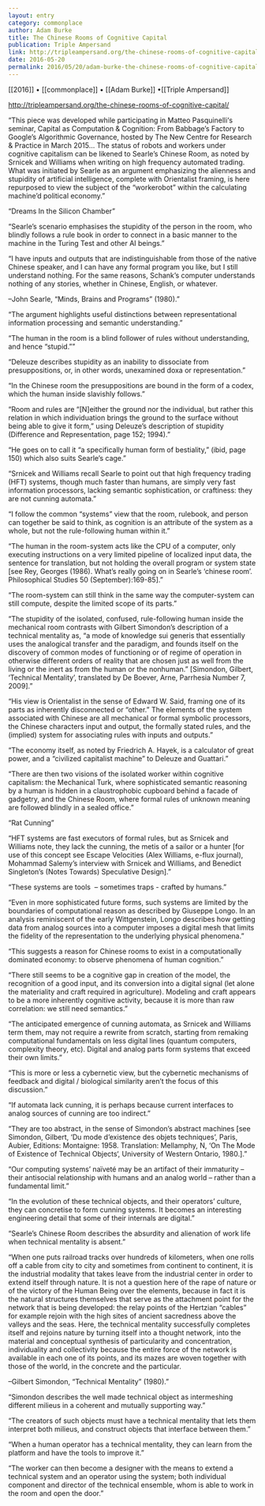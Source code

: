 ```yaml
---
layout: entry
category: commonplace
author: Adam Burke
title: The Chinese Rooms of Cognitive Capital
publication: Triple Ampersand
link: http://tripleampersand.org/the-chinese-rooms-of-cognitive-capital/
date: 2016-05-20
permalink: 2016/05/20/adam-burke-the-chinese-rooms-of-cognitive-capital
---
```


[[2016]] • [[commonplace]] • [[Adam Burke]] •[[Triple Ampersand]]

http://tripleampersand.org/the-chinese-rooms-of-cognitive-capital/

“This piece was developed while participating in Matteo Pasquinelli‘s seminar, Capital as Computation & Cognition: From Babbage’s Factory to Google’s Algorithmic Governance, hosted by The New Centre for Research & Practice in March 2015… The status of robots and workers under cognitive capitalism can be likened to Searle’s Chinese Room, as noted by Srnicek and Williams when writing on high frequency automated trading. What was initiated by Searle as an argument emphasizing the alienness and stupidity of artificial intelligence, complete with Orientalist framing, is here repurposed to view the subject of the “worker­obot” within the calculating machine’d political economy.”

“Dreams In the Silicon Chamber”

“Searle’s scenario emphasises the stupidity of the person in the room, who blindly follows a rule book in order to connect in a basic manner to the machine in the Turing Test and other AI beings.”

“I have inputs and outputs that are indistinguishable from those of the native Chinese speaker, and I can have any formal program you like, but I still understand nothing. For the same reasons, Schank’s computer understands nothing of any stories, whether in Chinese, English, or whatever. ­

–John Searle, “Minds, Brains and Programs” (1980).”

“The argument highlights useful distinctions between representational information processing and semantic understanding.”

“The human in the room is a blind follower of rules without understanding, and hence “stupid.””

“Deleuze describes stupidity as an inability to dissociate from presuppositions, or, in other words, unexamined doxa or representation.”

“In the Chinese room the presuppositions are bound in the form of a codex, which the human inside slavishly follows.”

“Room and rules are “[N]either the ground nor the individual, but rather this relation in which individuation brings the ground to the surface without being able to give it form,” using Deleuze’s description of stupidity (Difference and Representation, page 152; 1994).”

“He goes on to call it “a specifically human form of bestiality,” (ibid, page 150) which also suits Searle’s cage.”

“Srnicek and Williams recall Searle to point out that high frequency trading (HFT) systems, though much faster than humans, are simply very fast information processors, lacking semantic sophistication, or craftiness: they are not cunning automata.”

“I follow the common “systems” view that the room, rulebook, and person can together be said to think, as cognition is an attribute of the system as a whole, but not the rule­-following human within it.”

“The human in the room-system acts like the CPU of a computer, only executing instructions on a very limited pipeline of localized input data, the sentence for translation, but not holding the overall program or system state [see Rey, Georges (1986). What’s really going on in Searle’s ‘chinese room’. Philosophical Studies 50 (September):169-85].”

“The room-system can still think in the same way the computer-system can still compute, despite the limited scope of its parts.”

“The stupidity of the isolated, confused, rule-­following human inside the mechanical room contrasts with Gilbert Simondon’s description of a technical mentality as, “a mode of knowledge sui generis that essentially uses the analogical transfer and the paradigm, and founds itself on the discovery of common modes of functioning­­ or of regime of operation in otherwise different orders of reality that are chosen just as well from the living or the inert as from the human or the non­human.” [Simondon, Gilbert, ‘Technical Mentality’, translated by De Boever, Arne, Parrhesia Number 7, 2009].”

“His view is Orientalist in the sense of Edward W. Said, framing one of its parts as inherently disconnected or “other.” The elements of the system associated with Chinese are all mechanical or formal symbolic processors, the Chinese characters input and output, the formally stated rules, and the (implied) system for associating rules with inputs and outputs.”

“The economy itself, as noted by Friedrich A. Hayek, is a calculator of great power, and a “civilized capitalist machine” to Deleuze and Guattari.”

“There are then two visions of the isolated worker within cognitive capitalism: the Mechanical Turk, where sophisticated semantic reasoning by a human is hidden in a claustrophobic cupboard behind a facade of gadgetry, and the Chinese Room, where formal rules of unknown meaning are followed blindly in a sealed office.”

“Rat Cunning”

“HFT systems are fast executors of formal rules, but as Srnicek and Williams note, they lack the cunning, the metis of a sailor or a hunter [for use of this concept see Escape Velocities (Alex Williams, e-flux journal), Mohammad Salemy’s interview with Srnicek and Williams, and Benedict Singleton’s (Notes Towards) Speculative Design].”

“These systems are tools ­ – sometimes traps ­- crafted by humans.”

“Even in more sophisticated future forms, such systems are limited by the boundaries of computational reason as described by Giuseppe Longo. In an analysis reminiscent of the early Wittgenstein, Longo describes how getting data from analog sources into a computer imposes a digital mesh that limits the fidelity of the representation to the underlying physical phenomena.”

“This suggests a reason for Chinese rooms to exist in a computationally dominated economy: to observe phenomena of human cognition.”

“There still seems to be a cognitive gap in creation of the model, the recognition of a good input, and its conversion into a digital signal (let alone the materiality and craft required in agriculture). Modeling and craft appears to be a more inherently cognitive activity, because it is more than raw correlation: we still need semantics.”

“The anticipated emergence of cunning automata, as Srnicek and Williams term them, may not require a rewrite from scratch, starting from remaking computational fundamentals on less digital lines (quantum computers, complexity theory, etc). Digital and analog parts form systems that exceed their own limits.”

“This is more or less a cybernetic view, but the cybernetic mechanisms of feedback and digital / biological similarity aren’t the focus of this discussion.”

“If automata lack cunning, it is perhaps because current interfaces to analog sources of cunning are too indirect.”

“They are too abstract, in the sense of Simondon’s abstract machines [see Simondon, Gilbert, ‘Du mode d’existence des objets techniques’, Paris, Aubier, Editions: Montaigne: 1958. Translation: Mellamphy, N, ‘On The Mode of Existence of Technical Objects‘, University of Western Ontario, 1980.].”

“Our computing systems’ naïveté may be an artifact of their immaturity – their antisocial relationship with humans and an analog world – rather than a fundamental limit.”

“In the evolution of these technical objects, and their operators’ culture, they can concretise to form cunning systems. It becomes an interesting engineering detail that some of their internals are digital.”

“Searle’s Chinese Room describes the absurdity and alienation of work life when technical mentality is absent.”

“When one puts railroad tracks over hundreds of kilometers, when one rolls off a cable from city to city and sometimes from continent to continent, it is the industrial modality that takes leave from the industrial center in order to extend itself through nature. It is not a question here of the rape of nature or of the victory of the Human Being over the elements, because in fact it is the natural structures themselves that serve as the attachment point for the network that is being developed: the relay points of the Hertzian “cables” for example rejoin with the high sites of ancient sacredness above the valleys and the seas. Here, the technical mentality successfully completes itself and rejoins nature by turning itself into a thought network, into the material and conceptual synthesis of particularity and concentration, individuality and collectivity­­ because the entire force of the network is available in each one of its points, and its mazes are woven together with those of the world, in the concrete and the particular.

–Gilbert Simondon, “Technical Mentality” (1980).”

“Simondon describes the well­ made technical object as intermeshing different milieus in a coherent and mutually supporting way.”

“The creators of such objects must have a technical mentality that lets them interpret both milieus, and construct objects that interface between them.”

“When a human operator has a technical mentality, they can learn from the platform and have the tools to improve it.”

“The worker can then become a designer with the means to extend a technical system and an operator using the system; both individual component and director of the technical ensemble, whom is able to work in the room and open the door.”
